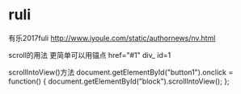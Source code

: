 # ruli
有乐2017fuli
http://www.iyoule.com/static/authornews/nv.html

scroll的用法 更简单可以用锚点 href="#1" div_ id=1

scrollIntoView()方法
document.getElementById("button1").onclick = function() {
    document.getElementById("block").scrollIntoView();
};
